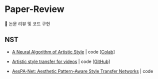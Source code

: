 # Paper-Review
:pencil: 논문 리뷰 및 코드 구현

## NST

+ [A Neural Algorithm of Artistic Style](https://arxiv.org/abs/1508.06576) | code [[Colab]](https://github.com/choiseoyoon0330/Paper-Review/blob/main/NST/A_Neural_Algorithm_of_Artistic_Style.ipynb)

+ [Artistic style transfer for videos](https://arxiv.org/abs/1604.08610) | code [[GitHub]](https://github.com/choiseoyoon0330/NST_Video)

+ [AesPA-Net: Aesthetic Pattern-Aware Style Transfer Networks](https://arxiv.org/abs/2307.09724) | code 
